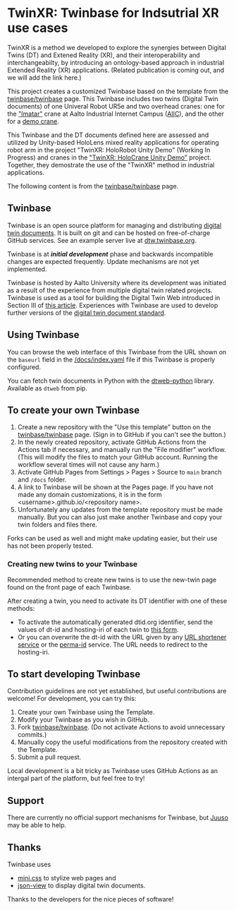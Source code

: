 # TwinXR: Twinbase for Indsutrial XR use cases

TwinXR is a method we developed to explore the synergies between Digital Twins (DT) and Extened Reality (XR), and their interoperability and interchangeabilty, by introducing an ontology-based approach in industrial Extended Reality (XR) applications. (Related publication is coming out, and we will add the link here.) 

This project creates a customized Twinbase based on the template from the [twinbase/twinbase](https://github.com/twinbase/twinbase) page. This Twinbase includes two twins (Digital Twin documents) of one Univeral Robot UR5e and two overhead cranes: one for the ["Imatar"](https://github.com/Plan-T42/TwinXR-TwinBase-for-HoloCrane/tree/main/docs/9239c7e4-8f96-449a-8f34-3e2d84cea4ff) crane at Aalto Industrial Internet Campus ([AIIC](https://www.aalto.fi/en/industrial-internet-campus/ilmatar-open-innovation-environment)), and the other for a [demo crane](https://github.com/Plan-T42/TwinXR-TwinBase-for-HoloCrane/tree/main/docs/d5657f92-ee00-4ca6-b124-f7b4261d87d4). 

This Twinbase and the DT documents defined here are assessed and utilized by Unity-based HoloLens mixed reality applications for operating robot arm in the project "TwinXR: HoloRobot Unity Demo" (Working In Progress) and cranes in the ["TwinXR: HoloCrane Unity Demo"](https://github.com/Plan-T42/TwinXR-HoloCrane-Unity-Demo) project. Together, they demostrate the use of the "TwinXR" method in industrial applications.

The following content is from the [twinbase/twinbase](https://github.com/twinbase/twinbase) page. 


## Twinbase

Twinbase is an open source platform for managing and distributing [digital twin documents](https://doi.org/10.1109/ACCESS.2020.3045856).
It is built on git and can be hosted on free-of-charge GitHub services.
See an example server live at [dtw.twinbase.org](https://dtw.twinbase.org).

Twinbase is at __*initial development*__ phase and backwards incompatible changes are expected frequently.
Update mechanisms are not yet implemented.

Twinbase is hosted by Aalto University where its development was initiated as a result of the experience from multiple digital twin related projects.
Twinbase is used as a tool for building the Digital Twin Web introduced in Section III of [this article](https://doi.org/10.1109/ACCESS.2020.3045856).
Experiences with Twinbase are used to develop further versions of the [digital twin document standard](https://github.com/AaltoIIC/dt-document).

## Using Twinbase

You can browse the web interface of this Twinbase from the URL shown on the `baseurl` field in the [/docs/index.yaml](/docs/index.yaml) file if this Twinbase is properly configured.

You can fetch twin documents in Python with the [dtweb-python](https://github.com/juusoautiosalo/dtweb-python) library. Available as `dtweb` from pip.

## To create your own Twinbase

1. Create a new repository with the "Use this template" button on the [twinbase/twinbase](https://github.com/twinbase/twinbase) page. (Sign in to GitHub if you can't see the button.)
2. In the newly created repository, activate GitHub Actions from the Actions tab if necessary, and manually run the "File modifier" workflow. (This will modify the files to match your GitHub account. Running the workflow several times will not cause any harm.)
3. Activate GitHub Pages from Settings > Pages > Source to `main` branch and `/docs` folder.
4. A link to Twinbase will be shown at the Pages page. If you have not made any domain customizations, it is in the form \<username\>.github.io/\<repository name\>.
5. Unfortunately any updates from the template repository must be made manually. But you can also just make another Twinbase and copy your twin folders and files there.

Forks can be used as well and might make updating easier, but their use has not been properly tested.

### Creating new twins to your Twinbase

Recommended method to create new twins is to use the new-twin page found on the front page of each Twinbase.

After creating a twin, you need to activate its DT identifier with one of these methods: 
   - To activate the automatically generated dtid.org identifier, send the values of dt-id and hosting-iri of each twin to [this form](https://dtid.org/form).
   - Or you can overwrite the dt-id with the URL given by any [URL shortener service](https://en.wikipedia.org/wiki/URL_shortening#Services) or the [perma-id](https://github.com/perma-id/w3id.org) service. The URL needs to redirect to the hosting-iri.

## To start developing Twinbase

Contribution guidelines are not yet established, but useful contributions are welcome! For development, you can try this:
1. Create your own Twinbase using the Template.
2. Modify your Twinbase as you wish in GitHub.
3. Fork [twinbase/twinbase](https://github.com/twinbase/twinbase). (Do not activate Actions to avoid unnecessary commits.)
4. Manually copy the useful modifications from the repository created with the Template.
5. Submit a pull request.

Local development is a bit tricky as Twinbase uses GitHub Actions as an intergal part of the platform, but feel free to try!

## Support

There are currently no official support mechanisms for Twinbase, but [Juuso](https://juu.so) may be able to help.

## Thanks

Twinbase uses
- [mini.css](https://minicss.org/) to stylize web pages and 
- [json-view](https://github.com/pgrabovets/json-view) to display digital twin documents.

Thanks to the developers for the nice pieces of software!
